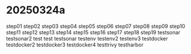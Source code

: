 # 20250324a

step01
step02
step03
step04
step05
step06
step07
step08
step09
step10
step11
step12
step13
step14
step15
step16
step17
step18
step19
testsonar
testsonar2
test
test
testsonar
testenv
testenv2
testenv3
testdocker
testdocker2
testdocker3
testdocker4
testtrivy
testharbor
